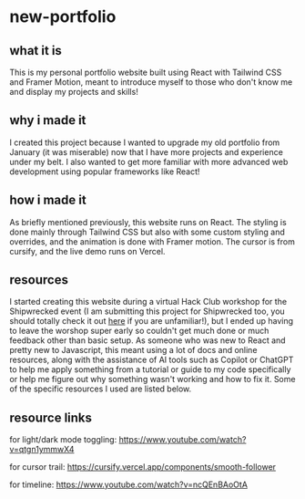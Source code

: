 # new-portfolio

## what it is
This is my personal portfolio website built using React with Tailwind CSS and Framer Motion, meant to introduce myself to those who don't know me and display my projects and skills! 

## why i made it
I created this project because I wanted to upgrade my old portfolio from January (it was miserable) now that I have more projects and experience under my belt. I also wanted to get more familiar with more advanced web development using popular frameworks like React! 

## how i made it
As briefly mentioned previously, this website runs on React. The styling is done mainly through Tailwind CSS but also with some custom styling and overrides, and the animation is done with Framer motion. The cursor is from cursify, and the live demo runs on Vercel. 

## resources
I started creating this website during a virtual Hack Club workshop for the Shipwrecked event (I am submitting this project for Shipwrecked too, you should totally check it out [here](https://shipwrecked.hackclub.com/) if you are unfamiliar!), but I ended up having to leave the worshop super early so couldn't get much done or much feedback other than basic setup. As someone who was new to React and pretty new to Javascript, this meant using a lot of docs and online resources, along with the assistance of AI tools such as Copilot or ChatGPT to help me apply something from a tutorial or guide to my code specifically or help me figure out why something wasn't working and how to fix it. Some of the specific resources I used are listed below. 

## resource links
for light/dark mode toggling: https://www.youtube.com/watch?v=qtgn1ymmwX4

for cursor trail: https://cursify.vercel.app/components/smooth-follower

for timeline: https://www.youtube.com/watch?v=ncQEnBAoOtA
